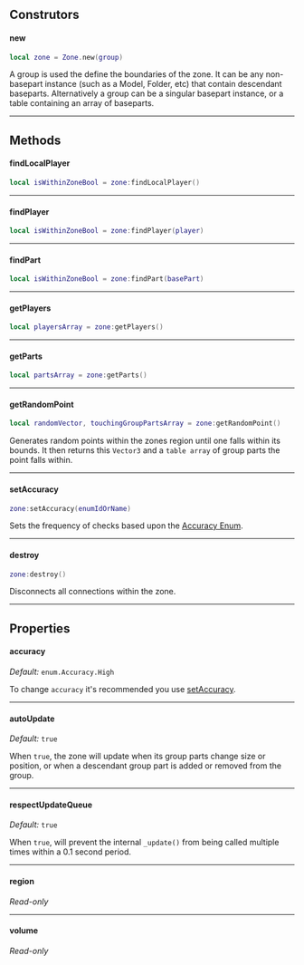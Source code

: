 [Accuracy Enum]: https://github.com/1ForeverHD/ZonePlus/blob/main/src/Zone/Enum/Accuracy.lua
[setAccuracy]: https://1foreverhd.github.io/ZonePlus/zone/#setAccuracy

## Construtors

#### new
```lua
local zone = Zone.new(group)
```
A group is used the define the boundaries of the zone. It can be any non-basepart instance (such as a Model, Folder, etc) that contain descendant baseparts. Alternatively a group can be a singular basepart instance, or a table containing an array of baseparts. 

----



## Methods

#### findLocalPlayer
```lua
local isWithinZoneBool = zone:findLocalPlayer()
```

----
#### findPlayer
```lua
local isWithinZoneBool = zone:findPlayer(player)
```

----
#### findPart
```lua
local isWithinZoneBool = zone:findPart(basePart)
```

----
#### getPlayers
```lua
local playersArray = zone:getPlayers()
```

----
#### getParts
```lua
local partsArray = zone:getParts()
```

----
#### getRandomPoint
```lua
local randomVector, touchingGroupPartsArray = zone:getRandomPoint()
```
Generates random points within the zones region until one falls within its bounds. It then returns this ``Vector3`` and a ``table array`` of group parts the point falls within.

----
#### setAccuracy
```lua
zone:setAccuracy(enumIdOrName)
```
Sets the frequency of checks based upon the [Accuracy Enum].

----
#### destroy
```lua
zone:destroy()
```
Disconnects all connections within the zone.

----



## Properties
#### accuracy
*Default:* ``enum.Accuracy.High``

To change ``accuracy`` it's recommended you use [setAccuracy].

----
#### autoUpdate
*Default:* ``true``

When ``true``, the zone will update when its group parts change size or position, or when a descendant group part is added or removed from the group.

----
#### respectUpdateQueue
*Default:* ``true``

When ``true``, will prevent the internal ``_update()`` from being called multiple times within a 0.1 second period.

----
#### region
*Read-only*

----
#### volume
*Read-only*

